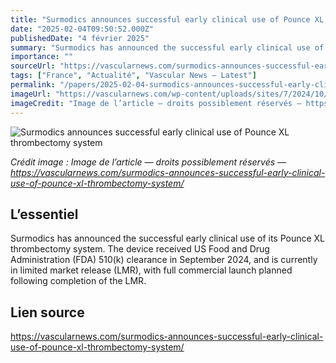 ```yaml
---
title: "Surmodics announces successful early clinical use of Pounce XL thrombectomy system"
date: "2025-02-04T09:50:52.000Z"
publishedDate: "4 février 2025"
summary: "Surmodics has announced the successful early clinical use of its Pounce XL thrombectomy system. The device received US Food and Drug Administration (FDA) 510(k) clearance in September 2024, and is currently in limited market release (LMR), with full commercial launch planned following completion of the LMR."
importance: ""
sourceUrl: "https://vascularnews.com/surmodics-announces-successful-early-clinical-use-of-pounce-xl-thrombectomy-system/"
tags: ["France", "Actualité", "Vascular News — Latest"]
permalink: "/papers/2025-02-04-surmodics-announces-successful-early-clinical-use-of-pounce-xl-thrombectomy-system"
imageUrl: "https://vascularnews.com/wp-content/uploads/sites/7/2024/10/Surmodics-logo-featured.jpg"
imageCredit: "Image de l’article — droits possiblement réservés — https://vascularnews.com/surmodics-announces-successful-early-clinical-use-of-pounce-xl-thrombectomy-system/"
---
```


![Surmodics announces successful early clinical use of Pounce XL thrombectomy system](https://vascularnews.com/wp-content/uploads/sites/7/2024/10/Surmodics-logo-featured.jpg)

*Crédit image : Image de l’article — droits possiblement réservés — https://vascularnews.com/surmodics-announces-successful-early-clinical-use-of-pounce-xl-thrombectomy-system/*

## L’essentiel

Surmodics has announced the successful early clinical use of its Pounce XL thrombectomy system. The device received US Food and Drug Administration (FDA) 510(k) clearance in September 2024, and is currently in limited market release (LMR), with full commercial launch planned following completion of the LMR.

## Lien source

https://vascularnews.com/surmodics-announces-successful-early-clinical-use-of-pounce-xl-thrombectomy-system/
